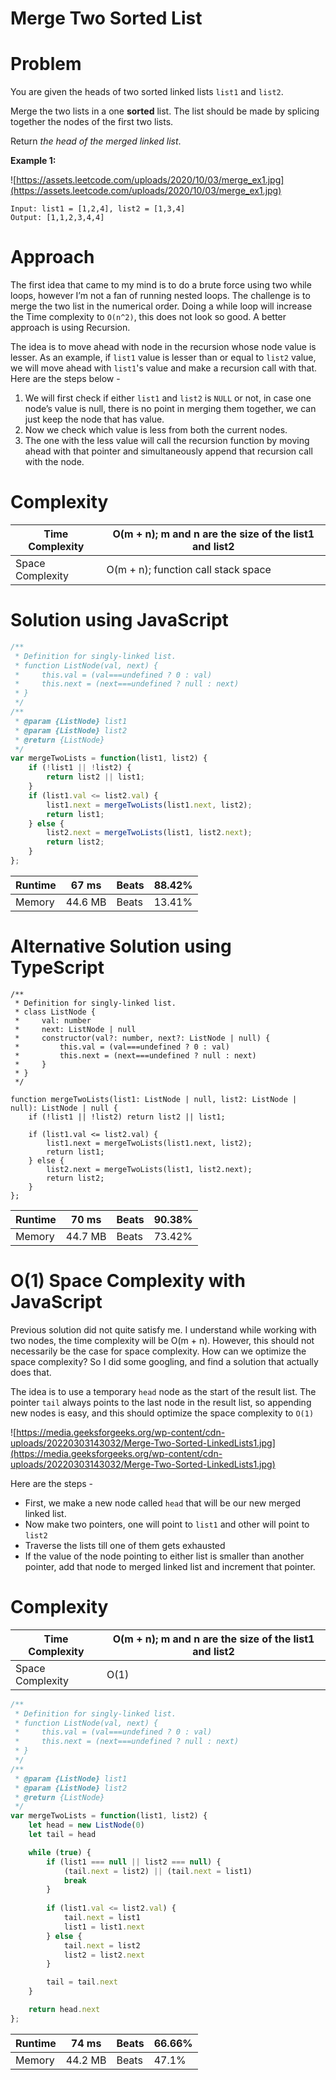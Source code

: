 # Merge Two Sorted List

# Problem

You are given the heads of two sorted linked lists `list1` and `list2`.

Merge the two lists in a one **sorted** list. The list should be made by splicing together the nodes of the first two lists.

Return *the head of the merged linked list*.

**Example 1:**

![https://assets.leetcode.com/uploads/2020/10/03/merge_ex1.jpg](https://assets.leetcode.com/uploads/2020/10/03/merge_ex1.jpg)

```
Input: list1 = [1,2,4], list2 = [1,3,4]
Output: [1,1,2,3,4,4]
```

# Approach

The first idea that came to my mind is to do a brute force using two while loops, however I’m not a fan of running nested loops. The challenge is to merge the two list in the numerical order. Doing a while loop will increase the Time complexity to `O(n^2)`, this does not look so good. A better approach is using Recursion.

The idea is to move ahead with node in the recursion whose node value is lesser. As an example, if `list1` value is lesser than or equal to `list2` value, we will move ahead with `list1`'s value and make a recursion call with that. Here are the steps below - 

1. We will first check if either `list1` and `list2` is `NULL` or not, in case one node’s value is null, there is no point in merging them together, we can just keep the node that has value.
2. Now we check which value is less from both the current nodes.
3. The one with the less value will call the recursion function by moving ahead with that pointer and simultaneously append that recursion call with the node.

# Complexity

| Time Complexity | O(m + n); m and n are the size of the list1 and list2 |
| --- | --- |
| Space Complexity | O(m + n); function call stack space |

# Solution using JavaScript

```jsx
/**
 * Definition for singly-linked list.
 * function ListNode(val, next) {
 *     this.val = (val===undefined ? 0 : val)
 *     this.next = (next===undefined ? null : next)
 * }
 */
/**
 * @param {ListNode} list1
 * @param {ListNode} list2
 * @return {ListNode}
 */
var mergeTwoLists = function(list1, list2) {
    if (!list1 || !list2) {
        return list2 || list1;
    }
    if (list1.val <= list2.val) {
        list1.next = mergeTwoLists(list1.next, list2);
        return list1;
    } else {
        list2.next = mergeTwoLists(list1, list2.next);
        return list2;
    }
};
```

| Runtime | 67 ms | Beats | 88.42% |
| --- | --- | --- | --- |
| Memory | 44.6 MB | Beats | 13.41% |

# Alternative Solution using TypeScript

```tsx
/**
 * Definition for singly-linked list.
 * class ListNode {
 *     val: number
 *     next: ListNode | null
 *     constructor(val?: number, next?: ListNode | null) {
 *         this.val = (val===undefined ? 0 : val)
 *         this.next = (next===undefined ? null : next)
 *     }
 * }
 */

function mergeTwoLists(list1: ListNode | null, list2: ListNode | null): ListNode | null {
    if (!list1 || !list2) return list2 || list1;

    if (list1.val <= list2.val) {
        list1.next = mergeTwoLists(list1.next, list2);
        return list1;
    } else {
        list2.next = mergeTwoLists(list1, list2.next);
        return list2;
    }
};
```

| Runtime | 70 ms | Beats | 90.38% |
| --- | --- | --- | --- |
| Memory | 44.7 MB | Beats | 73.42% |

# O(1) Space Complexity with JavaScript

Previous solution did not quite satisfy me. I understand while working with two nodes, the time complexity will be O(m + n). However, this should not necessarily be the case for space complexity. How can we optimize the space complexity? So I did some googling, and find a solution that actually does that. 

The idea is to use a temporary `head` node as the start of the result list. The pointer `tail` always points to the last node in the result list, so appending new nodes is easy, and this should optimize the space complexity to `O(1)`

![https://media.geeksforgeeks.org/wp-content/cdn-uploads/20220303143032/Merge-Two-Sorted-LinkedLists1.jpg](https://media.geeksforgeeks.org/wp-content/cdn-uploads/20220303143032/Merge-Two-Sorted-LinkedLists1.jpg)

Here are the steps - 

- First, we make a new node called `head` that will be our new merged linked list.
- Now make two pointers, one will point to `list1` and other will point to `list2`
- Traverse the lists till one of them gets exhausted
- If the value of the node pointing to either list is smaller than another pointer, add that node to merged linked list and increment that pointer.

# Complexity

| Time Complexity | O(m + n); m and n are the size of the list1 and list2 |
| --- | --- |
| Space Complexity | O(1) |

```jsx
/**
 * Definition for singly-linked list.
 * function ListNode(val, next) {
 *     this.val = (val===undefined ? 0 : val)
 *     this.next = (next===undefined ? null : next)
 * }
 */
/**
 * @param {ListNode} list1
 * @param {ListNode} list2
 * @return {ListNode}
 */
var mergeTwoLists = function(list1, list2) {
    let head = new ListNode(0)
    let tail = head

    while (true) {
        if (list1 === null || list2 === null) {
            (tail.next = list2) || (tail.next = list1)
            break
        }
        
        if (list1.val <= list2.val) {
            tail.next = list1
            list1 = list1.next
        } else {
            tail.next = list2
            list2 = list2.next
        }

        tail = tail.next
    }

    return head.next
};
```

| Runtime | 74 ms | Beats | 66.66% |
| --- | --- | --- | --- |
| Memory | 44.2 MB | Beats | 47.1% |
